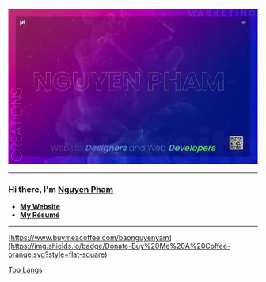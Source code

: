 <a target="_blank" rel="noopener noreferrer" href="https://baonguyenyam.github.io"><img src="https://raw.githubusercontent.com/baonguyenyam/baonguyenyam/main/main.png" alt="https://baonguyenyam.github.io" title="Resume" style="max-width:100%;"></a>

*****

### Hi there, I'm [Nguyen Pham](https://baonguyenyam.github.io)

- **[My Website](https://baonguyenyam.github.io)** 
- **[My Résumé](https://baonguyenyam.github.io/cv)** 

*****

[](https://komarev.com/ghpvc/?username=baonguyenyam&color=blue) [https://www.buymeacoffee.com/baonguyenyam](https://img.shields.io/badge/Donate-Buy%20Me%20A%20Coffee-orange.svg?style=flat-square)

[](https://github-readme-stats.vercel.app/api?username=baonguyenyam&show_icons=true&count_private=true&hide_border=true)

[Top Langs](https://github-readme-stats.vercel.app/api/top-langs/?username=baonguyenyam&layout=compact)
